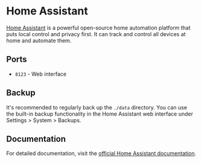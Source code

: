 # Home Assistant

[Home Assistant](https://www.home-assistant.io/) is a powerful open-source home automation platform that puts local control and privacy first. It can track and control all devices at home and automate them.

## Ports

- `8123` - Web interface

## Backup

It's recommended to regularly back up the `./data` directory. You can use the built-in backup functionality in the Home Assistant web interface under Settings > System > Backups.

## Documentation

For detailed documentation, visit the [official Home Assistant documentation](https://www.home-assistant.io/docs/).
